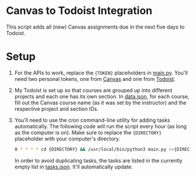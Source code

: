 # Canvas to Todoist Integration
This script adds all (new) Canvas assignments due in the next five days to Todoist.

# Setup

1. For the APIs to work, replace the `{TOKEN}` placeholders in [main.py](main.py). You'll need two personal tokens, one from [Canvas](https://canvas.instructure.com/doc/api/file.oauth.html) and one from [Todoist](https://developer.todoist.com/rest/v2/#authorization).

2. My Todoist is set up so that courses are grouped up into different projects and each one has its own section. In [data.json](data.json), for each course, fill out the Canvas course name (as it was set by the instructor) and the respective project and section IDs.

3. You'll need to use the cron command-line utility for adding tasks automatically. The following code will run the script every hour (as long as the computer is on). Make sure to replace the `{DIRECTORY}` placeholder with your computer's directory.
    ```bash
    0 * * * * cd {DIRECTORY} && /usr/local/bin/python3 main.py >>{DIRECTORY}/output.txt
    ```

    In order to avoid duplicating tasks, the tasks are listed in the currently empty list in [tasks.json](tasks.json). It'll automatically update.